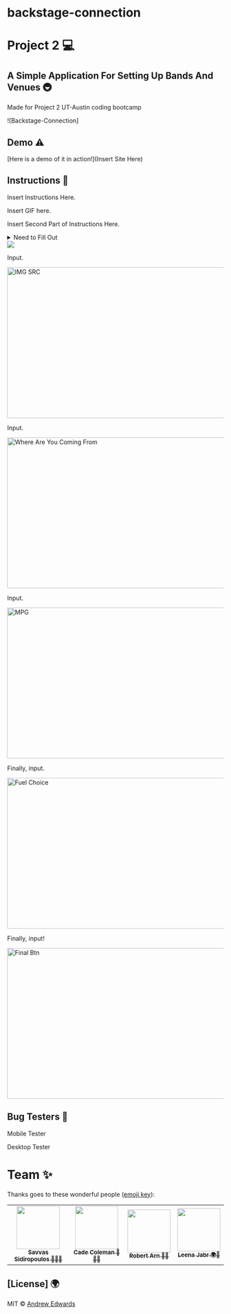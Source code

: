 # backstage-connection
# Project 2 💻
 ## A Simple Application For Setting Up Bands And Venues 🚇
 Made for Project 2 UT-Austin coding bootcamp

![Backstage-Connection]

## Demo ⚠️

[Here is a demo of it in action!](Insert Site Here) 



## Instructions 📝

Insert Instructions Here. 

Insert GIF here.


Insert Second Part of Instructions Here. 
<details>
    <summary>Need to Fill Out</summary>
    <br>
    Steps.  
    <br>
        <img src="Enter Image Source for No Input Submit" width=450 height=350 alt="Happens when no valid entry"><br>
<br>
<br>
<br>
<br>
</details>

<img src="Img Source">

Input.

<img src="Img Source" width=650 height=350 alt="IMG SRC">

Input.

<img src="Img Source" width=650 height=350 alt="Where Are You Coming From">

Input. 

<img src="Img Source" width=650 height=350 alt="MPG">

Finally, input. 

<img src="IMG Source" width=650 height=350 alt="Fuel Choice">

Finally, input!

<img src="Img Source" width=650 height=350 alt="Final Btn">



## Bug Testers 🐛

Mobile Tester <br>

Desktop Tester 


# Team ✨

Thanks goes to these wonderful people ([emoji key](https://allcontributors.org/docs/en/emoji-key)):

<!-- ALL-CONTRIBUTORS-LIST:START - Do not remove or modify this section -->
<!-- prettier-ignore-start -->
<!-- markdownlint-disable -->
<table>
  <tr>
<td align="center"><a href="https://github.com/Sidiro23"><img src="https://avatars.githubusercontent.com/u/101485583?v=4](https://avatars.githubusercontent.com/u/106550353?v=4" width="100px;" alt=""/><br /><sub><b>Savvas Sidiropoulos 📆🔌💡 </b></sub></a></td>
<td align="center"><a href="https://github.com/cade-coleman"><img src="https://avatars.githubusercontent.com/u/105037672?v=4" width="100px;" alt=""/><br /><sub><b>Cade Coleman 🤖🧑‍🏫</b></sub></a></td>
<td align="center"><a href="https://github.com/rarn92"><img src="https://avatars.githubusercontent.com/u/106767290?v=4)" width="100px;" alt=""/><br /><sub><b>Robert Arn 🎨💡</b></sub></a></td>
<td align="center"><a href="https://github.com/LeenaJabr"><img src="https://avatars.githubusercontent.com/u/106767290?v=4" width="100px;" alt=""/><br /><sub><b>Leena Jabr 🌍📖</b></sub></a></td>
 </tr>
</table>

<!-- markdownlint-restore -->
<!-- prettier-ignore-end -->

<!-- ALL-CONTRIBUTORS-LIST:END -->


## [License] 🌍 
 

MIT © [Andrew Edwards](https://github.com/andrew87e)
